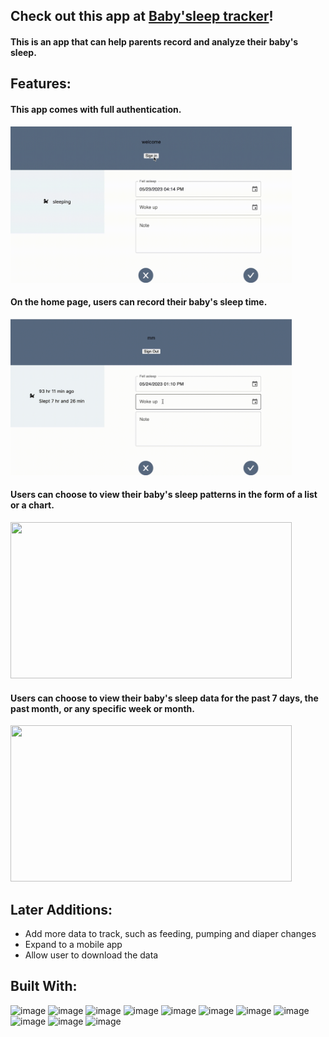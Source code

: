 <!-- ![Alt text](/images/logo.png) -->
<!-- <img src='images/logo.png' width='115' height='50'> -->

## Check out this app at [Baby'sleep tracker](https://babysleep.vercel.app/)!

#### This is an app that can help parents record and analyze their baby's sleep.

## Features:

#### This app comes with full authentication.

 <img src='images/authentication.gif' width='450' height='250'>

#### On the home page, users can record their baby's sleep time.

 <img src='images/record.gif' width='450' height='250'>

#### Users can choose to view their baby's sleep patterns in the form of a list or a chart.

 <img src='images/list_chart.gif' width='450' height='250'>

#### Users can choose to view their baby's sleep data for the past 7 days, the past month, or any specific week or month.

 <img src='images/charts.gif' width='450' height='250'>

## Later Additions:

- Add more data to track, such as feeding, pumping and diaper changes
- Expand to a mobile app
- Allow user to download the data

## Built With:

![image](https://img.shields.io/badge/HTML5-E34F26?style=for-the-badge&logo=html5&logoColor=white)
![image](https://img.shields.io/badge/CSS3-1572B6?style=for-the-badge&logo=css3&logoColor=white)
![image](https://img.shields.io/badge/JavaScript-323330?style=for-the-badge&logo=javascript&logoColor=F7DF1E)
![image](https://img.shields.io/badge/next.js-000000?style=for-the-badge&logo=nextdotjs&logoColor=white)
![image](https://img.shields.io/badge/MongoDB-4EA94B?style=for-the-badge&logo=mongodb&logoColor=white)
![image](https://img.shields.io/badge/Prisma-3982CE?style=for-the-badge&logo=Prisma&logoColor=white)
![image](https://img.shields.io/badge/Tailwind_CSS-38B2AC?style=for-the-badge&logo=tailwind-css&logoColor=white)
![image](https://img.shields.io/badge/Material%20UI-007FFF?style=for-the-badge&logo=mui&logoColor=white)
![image](https://img.shields.io/badge/Vercel-000000?style=for-the-badge&logo=vercel&logoColor=white)
![image](https://img.shields.io/badge/Chart.js-FF6384?style=for-the-badge&logo=chartdotjs&logoColor=white)
![image](https://img.shields.io/badge/npm-CB3837?style=for-the-badge&logo=npm&logoColor=white)
